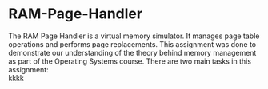 # RAM-Page-Handler
The RAM Page Handler is a virtual memory simulator. It manages page table operations and performs page replacements. This assignment was done to demonstrate our understanding of the theory behind memory management as part of the Operating Systems course. There are two main tasks in this assignment:<br/>
kkkk
